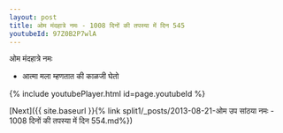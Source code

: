 ```yaml
---
layout: post
title: ओम मंदहात्रे नमः - 1008 दिनों की तपस्या में दिन 545
youtubeId: 97Z0B2P7wlA
---
```

 
 
 ओम मंदहात्रे नमः  
 
 -  आत्मा मला म्हणतात की काळजी घेतो 
 
  
 
  
 
 
 
 
 
 


{% include youtubePlayer.html id=page.youtubeId %}
 
[Next]({{ site.baseurl }}{% link  split1/_posts/2013-08-21-ओम उप सांठया नमः - 1008 दिनों की तपस्या में दिन 554.md%})
 
